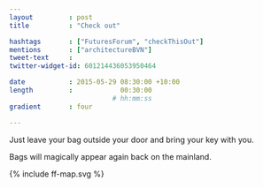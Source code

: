 ```yaml
---
layout         : post
title          : "Check out"

hashtags       : ["FuturesForum", "checkThisOut"]
mentions       : ["architectureBVN"]
tweet-text     :
twitter-widget-id: 601214436053950464

date           : 2015-05-29 08:30:00 +10:00
length         :            00:30:00
                          # hh:mm:ss
gradient       : four

---
```



Just leave your bag outside your door and bring your key with you.

Bags will magically appear again back on the mainland.

<div class="the-map">{% include ff-map.svg %}</div>
